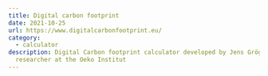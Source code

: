 ```yaml
---
title: Digital carbon footprint
date: 2021-10-25
url: https://www.digitalcarbonfootprint.eu/
category:
  - calculator
description: Digital Carbon footprint calculator developed by Jens Gröger,
  researcher at the Oeko Institut
---
```

